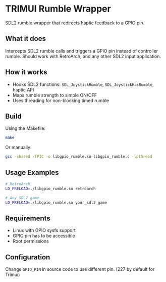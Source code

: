 # TRIMUI Rumble Wrapper
SDL2 rumble wrapper that redirects haptic feedback to a GPIO pin.
## What it does
Intercepts SDL2 rumble calls and triggers a GPIO pin instead of controller rumble. Should work with RetroArch, and any other SDL2 input application.

## How it works
- Hooks SDL2 functions: `SDL_JoystickRumble`, `SDL_JoystickHasRumble`, haptic API
- Maps rumble strength to simple ON/OFF 
- Uses threading for non-blocking timed rumble

## Build
Using the Makefile:
```bash
make
```

Or manually:
```bash
gcc -shared -fPIC -o libgpio_rumble.so libgpio_rumble.c -lpthread
```

## Usage Examples
```bash
# RetroArch  
LD_PRELOAD=./libgpio_rumble.so retroarch

# Any SDL2 game
LD_PRELOAD=./libgpio_rumble.so your_sdl2_game
```

## Requirements
- Linux with GPIO sysfs support
- GPIO pin has to be accessible
- Root permissions

## Configuration
Change `GPIO_PIN` in source code to use different pin. (227 by default for Trimui)
